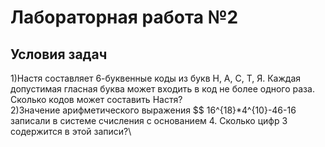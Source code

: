 # Лабораторная работа №2
## Условия задач
1)Настя составляет 6-буквенные коды из букв Н, А, С, Т, Я. Каждая допустимая гласная буква может входить в код не более одного раза. Сколько кодов может составить Настя?\
2)Значение арифметического выражения $$ 16^{18}*4^{10}-46-16 записали в системе счисления с основанием 4. Сколько цифр 3 содержится в этой записи?\



